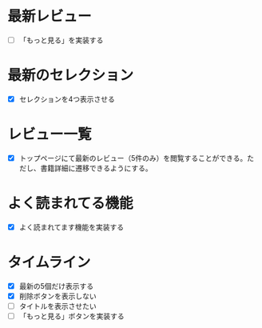 # 最新レビュー


- [ ] 「もっと見る」を実装する

# 最新のセレクション

- [x] セレクションを4つ表示させる


# レビュー一覧

- [x] トップページにて最新のレビュー（5件のみ）を閲覧することができる。ただし、書籍詳細に遷移できるようにする。

# よく読まれてる機能

- [x] よく読まれてます機能を実装する

# タイムライン

- [x] 最新の5個だけ表示する
- [x] 削除ボタンを表示しない
- [ ] タイトルを表示させたい
- [ ] 「もっと見る」ボタンを実装する